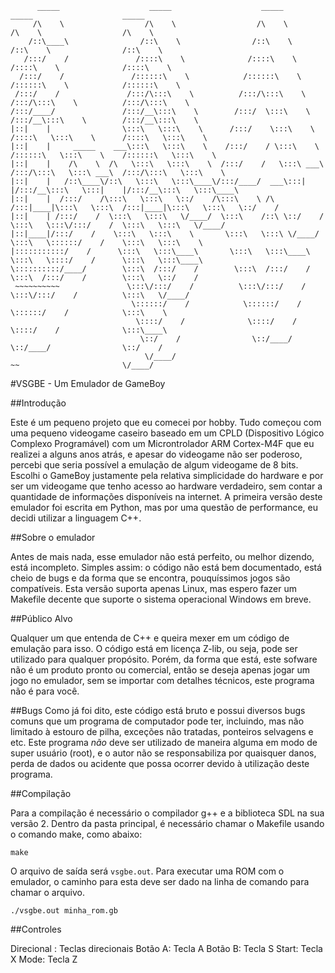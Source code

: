          _____                    _____                    _____                    _____                    _____          
         /\    \                  /\    \                  /\    \                  /\    \                  /\    \         
        /::\____\                /::\    \                /::\    \                /::\    \                /::\    \        
       /:::/    /               /::::\    \              /::::\    \              /::::\    \              /::::\    \       
      /:::/    /               /::::::\    \            /::::::\    \            /::::::\    \            /::::::\    \      
     /:::/    /               /:::/\:::\    \          /:::/\:::\    \          /:::/\:::\    \          /:::/\:::\    \     
    /:::/____/               /:::/__\:::\    \        /:::/  \:::\    \        /:::/__\:::\    \        /:::/__\:::\    \    
    |::|    |                \:::\   \:::\    \      /:::/    \:::\    \      /::::\   \:::\    \      /::::\   \:::\    \   
    |::|    |     _____    ___\:::\   \:::\    \    /:::/    / \:::\    \    /::::::\   \:::\    \    /::::::\   \:::\    \  
    |::|    |    /\    \  /\   \:::\   \:::\    \  /:::/    /   \:::\ ___\  /:::/\:::\   \:::\ ___\  /:::/\:::\   \:::\    \ 
    |::|    |   /::\____\/::\   \:::\   \:::\____\/:::/____/  ___\:::|    |/:::/__\:::\   \:::|    |/:::/__\:::\   \:::\____\
    |::|    |  /:::/    /\:::\   \:::\   \::/    /\:::\    \ /\  /:::|____|\:::\   \:::\  /:::|____|\:::\   \:::\   \::/    /
    |::|    | /:::/    /  \:::\   \:::\   \/____/  \:::\    /::\ \::/    /  \:::\   \:::\/:::/    /  \:::\   \:::\   \/____/ 
    |::|____|/:::/    /    \:::\   \:::\    \       \:::\   \:::\ \/____/    \:::\   \::::::/    /    \:::\   \:::\    \     
    |:::::::::::/    /      \:::\   \:::\____\       \:::\   \:::\____\       \:::\   \::::/    /      \:::\   \:::\____\    
    \::::::::::/____/        \:::\  /:::/    /        \:::\  /:::/    /        \:::\  /:::/    /        \:::\   \::/    /    
     ~~~~~~~~~~               \:::\/:::/    /          \:::\/:::/    /          \:::\/:::/    /          \:::\   \/____/     
                               \::::::/    /            \::::::/    /            \::::::/    /            \:::\    \         
                                \::::/    /              \::::/    /              \::::/    /              \:::\____\        
                                 \::/    /                \::/____/                \::/____/                \::/    /        
                                  \/____/                                           ~~                       \/____/         
                                                                                                       

#VSGBE - Um Emulador de GameBoy


##Introdução

Este é um pequeno projeto que eu comecei por hobby. Tudo começou com uma pequeno videogame caseiro baseado em um CPLD 
(Dispositivo Lógico Complexo Programável) com um Microntrolador ARM Cortex-M4F que eu realizei a alguns anos atrás, e
apesar do videogame não ser poderoso, percebi que seria possível a emulação de algum videogame de 8 bits. 
Escolhi o GameBoy justamente pela relativa simplicidade do hardware e por ser um videogame que tenho acesso ao hardware verdadeiro, 
sem contar a quantidade de informações disponíveis na internet. 
A primeira versão deste emulador foi escrita em Python, mas por uma questão de performance, eu decidi utilizar a linguagem C++.

##Sobre o emulador

Antes de mais nada, esse emulador não está perfeito, ou melhor dizendo, está incompleto. Simples assim: o código não está bem documentado, está
cheio de bugs e  da forma que se encontra, pouquíssimos jogos são compatíveis.
Esta versão suporta apenas Linux, mas espero fazer um Makefile decente que suporte o sistema operacional Windows em breve.

##Público Alvo 

Qualquer um que entenda de C++ e queira mexer em um código de emulação para isso. 
O código está em licença Z-lib, ou seja, pode ser utilizado para qualquer propósito. 
Porém, da forma que está, este sofware não é um produto pronto ou comercial, então se deseja apenas jogar um jogo no emulador, 
sem se importar com detalhes técnicos, este programa não é para você.

##Bugs
Como já foi dito, este código está bruto e possui diversos bugs comuns que um programa de computador pode ter, incluindo, mas não limitado à estouro de pilha, exceções não tratadas, ponteiros selvagens e etc. Este programa *não* deve ser utilizado de maneira alguma em modo de super usuário (root), e o autor não se responsabiliza por quaisquer danos, perda de dados ou acidente que possa ocorrer devido à utilização deste programa.

##Compilação

Para a compilação é necessário o compilador g++ e a biblioteca SDL na sua versão 2.
Dentro da pasta principal, é necessário chamar o Makefile usando o comando make, como abaixo:
```
make
```
O arquivo de saída será ```vsgbe.out```. 
Para executar uma ROM com o emulador, o caminho para esta deve ser dado na linha de comando para chamar o arquivo. 
```
./vsgbe.out minha_rom.gb
```

##Controles

Direcional : Teclas direcionais
Botão A: Tecla A 
Botão B: Tecla S 
Start: Tecla X
Mode: Tecla Z
